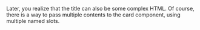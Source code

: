 Later, you realize that the title can also be some complex HTML. Of course, there is a way to pass multiple contents to the card component, using multiple named slots.

```js

```